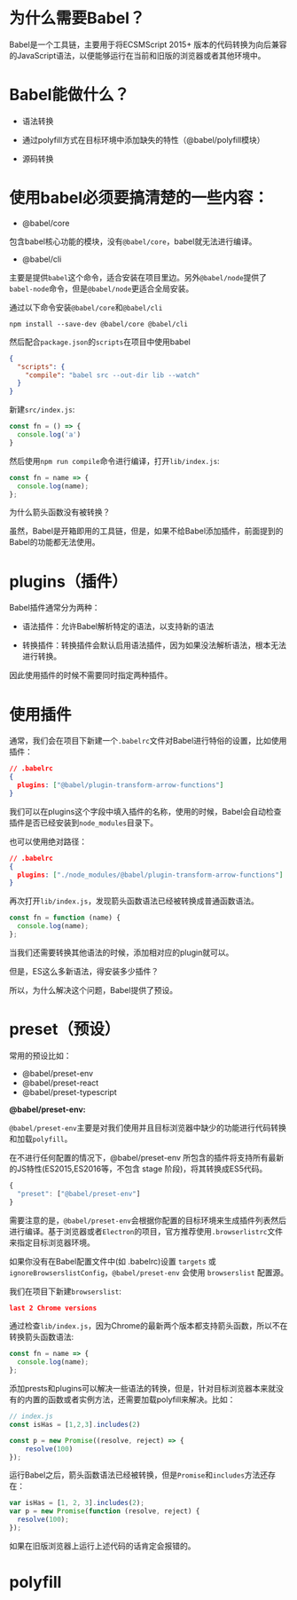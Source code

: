 
# 为什么需要Babel？

Babel是一个工具链，主要用于将ECSMScript 2015+ 版本的代码转换为向后兼容的JavaScript语法，以便能够运行在当前和旧版的浏览器或者其他环境中。

# Babel能做什么？

- 语法转换

- 通过polyfill方式在目标环境中添加缺失的特性（@babel/polyfill模块）

- 源码转换

# 使用babel必须要搞清楚的一些内容：

- @babel/core

包含babel核心功能的模块，没有`@babel/core`，babel就无法进行编译。

- @babel/cli

主要是提供`babel`这个命令，适合安装在项目里边。另外`@babel/node`提供了`babel-node`命令，但是`@babel/node`更适合全局安装。

通过以下命令安装`@babel/core`和`@babel/cli`

```
npm install --save-dev @babel/core @babel/cli
```

然后配合`package.json`的`scripts`在项目中使用babel

```json
{
  "scripts": {
    "compile": "babel src --out-dir lib --watch"
  }
}
```

新建`src/index.js`:

```js
const fn = () => {
  console.log('a')
}
```

然后使用`npm run compile`命令进行编译，打开`lib/index.js`:

```js
const fn = name => {
  console.log(name);
};
```

为什么箭头函数没有被转换？

虽然，Babel是开箱即用的工具链，但是，如果不给Babel添加插件，前面提到的Babel的功能都无法使用。

# plugins（插件）

Babel插件通常分为两种：

- 语法插件：允许Babel解析特定的语法，以支持新的语法

- 转换插件：转换插件会默认启用语法插件，因为如果没法解析语法，根本无法进行转换。

因此使用插件的时候不需要同时指定两种插件。

# 使用插件

通常，我们会在项目下新建一个`.babelrc`文件对Babel进行特俗的设置，比如使用插件：

```json
// .babelrc
{
  plugins: ["@babel/plugin-transform-arrow-functions"]
}
```

我们可以在plugins这个字段中填入插件的名称，使用的时候，Babel会自动检查插件是否已经安装到`node_modules`目录下。

也可以使用绝对路径：

```json
// .babelrc
{
  plugins: ["./node_modules/@babel/plugin-transform-arrow-functions"]
}
```

再次打开`lib/index.js`，发现箭头函数语法已经被转换成普通函数语法。

```js
const fn = function (name) {
  console.log(name);
}; 
```

当我们还需要转换其他语法的时候，添加相对应的plugin就可以。

但是，ES这么多新语法，得安装多少插件？

所以，为什么解决这个问题，Babel提供了预设。

# preset（预设）

常用的预设比如：

- @babel/preset-env
- @babel/preset-react
- @babel/preset-typescript

**@babel/preset-env:**

`@babel/preset-env`主要是对我们使用并且目标浏览器中缺少的功能进行代码转换和加载`polyfill`。

在不进行任何配置的情况下，@babel/preset-env 所包含的插件将支持所有最新的JS特性(ES2015,ES2016等，不包含 stage 阶段)，将其转换成ES5代码。

```js
{
  "preset": ["@babel/preset-env"]
}
```

需要注意的是，`@babel/preset-env`会根据你配置的目标环境来生成插件列表然后进行编译。基于浏览器或者`Electron`的项目，官方推荐使用`.browserlistrc`文件来指定目标浏览器环境。

如果你没有在Babel配置文件中(如 .babelrc)设置 `targets` 或 `ignoreBrowserslistConfig`，`@babel/preset-env` 会使用 `browserslist` 配置源。

我们在项目下新建`browserslist`:

```json
last 2 Chrome versions
```

通过检查`lib/index.js`，因为Chrome的最新两个版本都支持箭头函数，所以不在转换箭头函数语法:

```js
const fn = name => {
  console.log(name);
};
```

添加prests和plugins可以解决一些语法的转换，但是，针对目标浏览器本来就没有的内置的函数或者实例方法，还需要加载polyfill来解决。比如：

```js
// index.js
const isHas = [1,2,3].includes(2)

const p = new Promise((resolve, reject) => {
    resolve(100)
});
```

运行Babel之后，箭头函数语法已经被转换，但是`Promise`和`includes`方法还存在：

```js
var isHas = [1, 2, 3].includes(2);
var p = new Promise(function (resolve, reject) {
  resolve(100);
});
```

如果在旧版浏览器上运行上述代码的话肯定会报错的。

# polyfill




